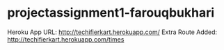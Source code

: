 # projectassignment1-farouqbukhari
Heroku App URL: http://techifierkart.herokuapp.com/
Extra Route Added: http://techifierkart.herokuapp.com/times
